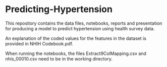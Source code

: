 # Predicting-Hypertension
This repository contains the data files, notebooks, reports and presentation for producing a model to predict hypertension using health survey data.

An explanation of the coded values for the features in the dataset is provided in NHIH Codebook.pdf.

When running the notebooks, the files Extract9ColMapping.csv and nhis_00010.csv need to be in the working directory.
